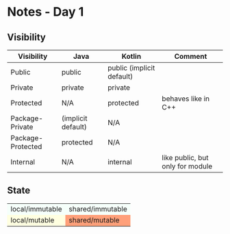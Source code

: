 # Notes - Day 1

## Visibility

<table>
<thead>
<tr>
<th>Visibility</th>
<th>Java</th>
<th>Kotlin</th>
<th>Comment</th>
</tr>
</thead>
<tbody>
<tr><td>Public</td><td>public</td><td>public (implicit default)</td><td></td></tr>
<tr><td>Private</td><td>private</td><td>private</td><td></td></tr>
<tr><td>Protected</td><td>N/A</td><td>protected</td><td>behaves like in C++</td></tr>
<tr><td>Package-Private</td><td>(implicit default)</td><td>N/A</td><td></td></tr>
<tr><td>Package-Protected</td><td>protected</td><td>N/A</td><td></td></tr>
<tr><td>Internal</td><td>N/A</td><td>internal</td><td>like public, but only for module</td></tr>
</tbody>
</table>

## State

<table>
<tbody>
<tr>
<td style="background-color: mintcream">local/immutable</td><td style="background-color: mintcream">shared/immutable</td>
</tr>
<tr>
<td style="background-color: lightyellow">local/mutable</td><td style="background-color: lightsalmon">shared/mutable</td>
</tr>
</tbody>
</table>
